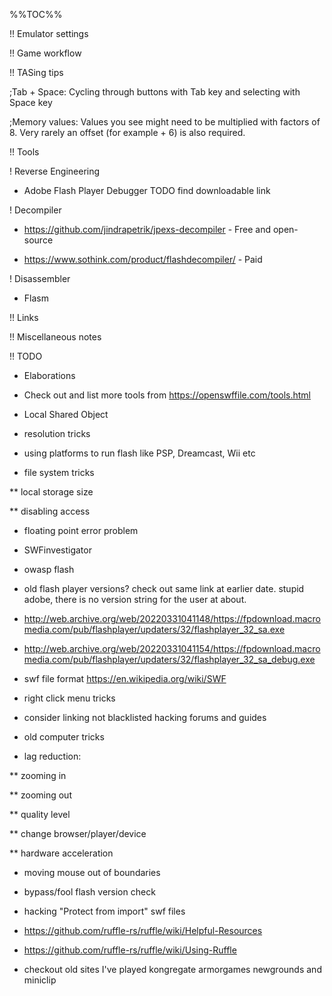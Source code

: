 %%TOC%%



!! Emulator settings



!! Game workflow



!! TASing tips

;Tab + Space: Cycling through buttons with Tab key and selecting with Space key



;Memory values: Values you see might need to be multiplied with factors of 8. Very rarely an offset (for example + 6) is also required.



!! Tools

! Reverse Engineering

* Adobe Flash Player Debugger TODO find downloadable link

! Decompiler

* https://github.com/jindrapetrik/jpexs-decompiler - Free and open-source

* https://www.sothink.com/product/flashdecompiler/ - Paid

! Disassembler

* Flasm



!! Links



!! Miscellaneous notes



!! TODO

* Elaborations

* Check out and list more tools from https://openswffile.com/tools.html

* Local Shared Object

* resolution tricks

* using platforms to run flash like PSP, Dreamcast, Wii etc

* file system tricks

** local storage size

** disabling access

* floating point error problem

* SWFinvestigator

* owasp flash

* old flash player versions? check out same link at earlier date. stupid adobe, there is no version string for the user at about.

* http://web.archive.org/web/20220331041148/https://fpdownload.macromedia.com/pub/flashplayer/updaters/32/flashplayer_32_sa.exe

* http://web.archive.org/web/20220331041154/https://fpdownload.macromedia.com/pub/flashplayer/updaters/32/flashplayer_32_sa_debug.exe

* swf file format https://en.wikipedia.org/wiki/SWF

* right click menu tricks

* consider linking not blacklisted hacking forums and guides

* old computer tricks

* lag reduction:

** zooming in

** zooming out

** quality level

** change browser/player/device 

** hardware acceleration

* moving mouse out of boundaries

* bypass/fool flash version check

* hacking "Protect from import" swf files

* https://github.com/ruffle-rs/ruffle/wiki/Helpful-Resources

* https://github.com/ruffle-rs/ruffle/wiki/Using-Ruffle

* checkout old sites I've played kongregate armorgames newgrounds and miniclip

